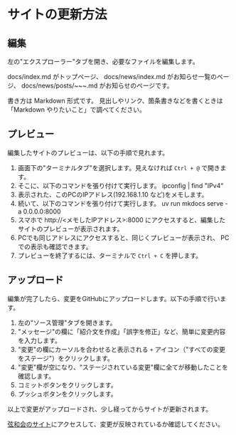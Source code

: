 
# サイトの更新方法

## 編集

左の"エクスプローラー"タブを開き、必要なファイルを編集します。

docs/index.md がトップページ、
docs/news/index.md がお知らせ一覧のページ、
docs/news/posts/~~~.md がお知らせのページです。

書き方は Markdown 形式です。
見出しやリンク、箇条書きなどを書くときは「Markdown やりたいこと」で調べてください。

## プレビュー

編集したサイトのプレビューは、以下の手順で見れます。

1. 画面下の"ターミナルタブ"を選択します。見えなければ `Ctrl + @` で開きます。
2. そこに、以下のコマンドを張り付けて実行します。
    ipconfig | find "IPv4"
3. 表示された、このPCのIPアドレス(192.168.1.10 など)をメモします。
4. 続いて、以下のコマンドを張り付けて実行します。
    uv run mkdocs serve -a 0.0.0.0:8000
5. スマホで
    http://<メモしたIPアドレス>:8000
    にアクセスすると、編集したサイトのプレビューが表示されます。
6. PCでも同じアドレスにアクセスすると、同じくプレビューが表示され、
    PCでの表示も確認できます。
7. プレビューを終了するには、ターミナルで `Ctrl + C` を押します。

## アップロード

編集が完了したら、変更をGitHubにアップロードします。以下の手順で行います。

1. 左の"ソース管理"タブを開きます。
2. "メッセージ"の欄に「紹介文を作成」「誤字を修正」など、簡単に変更内容を入力します。
3. "変更"の欄にカーソルを合わせると表示される `+` アイコン（"すべての変更をステージ"）をクリックします。
4. "変更"欄が空になり、"ステージされている変更"欄に全てが移動したことを確認します。
5. コミットボタンをクリックします。
6. プッシュボタンをクリックします。

以上で変更がアップロードされ、少し経ってからサイトが更新されます。

[弦和会のサイト](https://genwakai.github.io)にアクセスして、変更が反映されているか確認してください。
